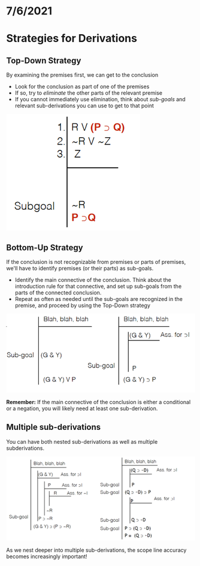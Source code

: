 # 7/6/2021  
# Strategies for Derivations

## Top-Down Strategy
By examining the premises first, we can get to the conclusion
- Look for the conclusion as part of one of the premises
- If so, try to *eliminate* the other parts of the relevant premise
- If you cannot immediately use elimination, think about *sub-goals* and relevant sub-derivations you can use to get to that point

![Top-Down Strategy](images/top-down.png)

## Bottom-Up Strategy
If the conclusion is not recognizable from premises or parts of premises, we'll have to identify premises (or their parts) as sub-goals.
- Identify the main connective of the conclusion. Think about the introduction rule for that connective, and set up sub-goals from the parts of the connected conclusion.
- Repeat as often as needed until the sub-goals are recognized in the premise, and proceed by using the Top-Down strategy

![Bottom-Up Strategy](images/bottom-up.png)

**Remember:** If the main connective of the conclusion is either a conditional or a negation, you will likely need at least one sub-derivation.

## Multiple sub-derivations
You can have both nested sub-derivations as well as multiple subderivations.

![Examples of nested/multiple sub-derivations](images/multi-sub-derivation.png)

As we nest deeper into multiple sub-derivations, the scope line accuracy becomes increasingly important!